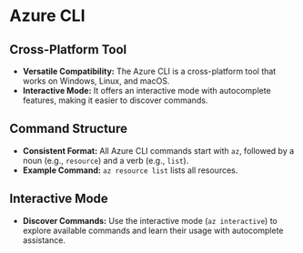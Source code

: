 # Azure CLI

## Cross-Platform Tool

- **Versatile Compatibility:** The Azure CLI is a cross-platform tool that works on Windows, Linux, and macOS.
- **Interactive Mode:** It offers an interactive mode with autocomplete features, making it easier to discover commands.

## Command Structure

- **Consistent Format:** All Azure CLI commands start with `az`, followed by a noun (e.g., `resource`) and a verb (e.g., `list`).
- **Example Command:** `az resource list` lists all resources.

## Interactive Mode

- **Discover Commands:** Use the interactive mode (`az interactive`) to explore available commands and learn their usage with autocomplete assistance.

